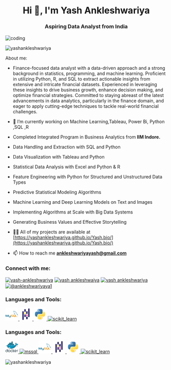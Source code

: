 <h1 align="center">Hi 👋, I'm Yash Ankleshwariya</h1>
<h3 align="center">Aspiring Data Analyst from India</h3>

<img align="center" alt="coding" width="600" src="https://user-images.githubusercontent.com/55389276/140866485-8fb1c876-9a8f-4d6a-98dc-08c4981eaf70.gif">

<p align="left"> <img src="https://komarev.com/ghpvc/?username=yashankleshwariya&label=Profile%20views&color=0e75b6&style=flat" alt="yashankleshwariya" /> </p>

About me:
- Finance-focused data analyst with a data-driven approach and a strong background in statistics, programming, and machine learning. Proficient in utilizing Python, R, and SQL to extract actionable insights from extensive and intricate financial datasets. Experienced in leveraging these insights to drive business growth, enhance decision making, and optimize financial strategies. Committed to staying abreast of the latest advancements in data analytics, particularly in the finance domain, and eager to apply cutting-edge techniques to tackle real-world financial challenges.

- 🔭 I’m currently working on Machine Learning,Tableau, Power Bi, Python ,SQL ,R
- Completed Integrated Program in Business Analytics from **IIM Indore.**
  
- Data Handling and Extraction with SQL and Python
- Data Visualization with Tableau and Python
- Statistical Data Analysis with Excel and Python & R
- Feature Engineering with Python for Structured and Unstructured Data Types
- Predictive Statistical Modeling Algorithms
- Machine Learning and Deep Learning Models on Text and Images
- Implementing Algorithms at Scale with Big Data Systems
- Generating Business Values and Effective Storytelling

- 👨‍💻 All of my projects are available at [https://yashankleshwariya.github.io/Yash.bio/](https://yashankleshwariya.github.io/Yash.bio/)
- 📫 How to reach me **ankleshwariyayash@gmail.com**

<h3 align="left">Connect with me:</h3>
<p align="left">
<a href="https://linkedin.com/in/yash-ankleshwariya" target="blank"><img align="center" src="https://raw.githubusercontent.com/rahuldkjain/github-profile-readme-generator/master/src/images/icons/Social/linked-in-alt.svg" alt="yash-ankleshwariya" height="30" width="40" /></a>
<a href="https://kaggle.com/yash ankleshwaiya" target="blank"><img align="center" src="https://raw.githubusercontent.com/rahuldkjain/github-profile-readme-generator/master/src/images/icons/Social/kaggle.svg" alt="yash ankleshwaiya" height="30" width="40" /></a>
<a href="https://www.hackerrank.com/yash ankleshwariya" target="blank"><img align="center" src="https://raw.githubusercontent.com/rahuldkjain/github-profile-readme-generator/master/src/images/icons/Social/hackerrank.svg" alt="yash ankleshwariya" height="30" width="40" /></a>
<a href="https://www.hackerearth.com/@ankleshwariyaya1" target="blank"><img align="center" src="https://raw.githubusercontent.com/rahuldkjain/github-profile-readme-generator/master/src/images/icons/Social/hackerearth.svg" alt="@ankleshwariyaya1" height="30" width="40" /></a>
</p>

<h3 align="left">Languages and Tools:</h3>
<p align="left"> <a href="https://www.mysql.com/" target="_blank" rel="noreferrer"> <img src="https://raw.githubusercontent.com/devicons/devicon/master/icons/mysql/mysql-original-wordmark.svg" alt="mysql" width="40" height="40"/> </a> <a href="https://pandas.pydata.org/" target="_blank" rel="noreferrer"> <img src="https://raw.githubusercontent.com/devicons/devicon/2ae2a900d2f041da66e950e4d48052658d850630/icons/pandas/pandas-original.svg" alt="pandas" width="40" height="40"/> </a> <a href="https://www.python.org" target="_blank" rel="noreferrer"> <img src="https://raw.githubusercontent.com/devicons/devicon/master/icons/python/python-original.svg" alt="python" width="40" height="40"/> </a> <a href="https://scikit-learn.org/" target="_blank" rel="noreferrer"> <img src="https://upload.wikimedia.org/wikipedia/commons/0/05/Scikit_learn_logo_small.svg" alt="scikit_learn" width="40" height="40"/> </a> </p>

<h3 align="left">Languages and Tools:</h3>
<p align="left"> <a href="https://www.docker.com/" target="_blank" rel="noreferrer"> <img src="https://raw.githubusercontent.com/devicons/devicon/master/icons/docker/docker-original-wordmark.svg" alt="docker" width="40" height="40"/> </a> <a href="https://www.microsoft.com/en-us/sql-server" target="_blank" rel="noreferrer"> <img src="https://www.svgrepo.com/show/303229/microsoft-sql-server-logo.svg" alt="mssql" width="40" height="40"/> </a> <a href="https://www.mysql.com/" target="_blank" rel="noreferrer"> <img src="https://raw.githubusercontent.com/devicons/devicon/master/icons/mysql/mysql-original-wordmark.svg" alt="mysql" width="40" height="40"/> </a> <a href="https://pandas.pydata.org/" target="_blank" rel="noreferrer"> <img src="https://raw.githubusercontent.com/devicons/devicon/2ae2a900d2f041da66e950e4d48052658d850630/icons/pandas/pandas-original.svg" alt="pandas" width="40" height="40"/> </a> <a href="https://www.python.org" target="_blank" rel="noreferrer"> <img src="https://raw.githubusercontent.com/devicons/devicon/master/icons/python/python-original.svg" alt="python" width="40" height="40"/> </a> <a href="https://scikit-learn.org/" target="_blank" rel="noreferrer"> <img src="https://upload.wikimedia.org/wikipedia/commons/0/05/Scikit_learn_logo_small.svg" alt="scikit_learn" width="40" height="40"/> </a> </p>

<p><img align="center" src="https://github-readme-stats.vercel.app/api/top-langs?username=yashankleshwariya&show_icons=true&locale=en&layout=compact" alt="yashankleshwariya" /></p>



